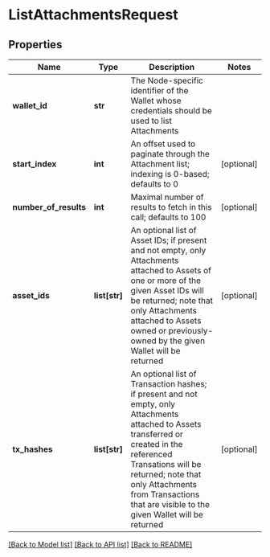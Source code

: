 # ListAttachmentsRequest

## Properties
Name | Type | Description | Notes
------------ | ------------- | ------------- | -------------
**wallet_id** | **str** | The Node-specific identifier of the Wallet whose credentials should be used to list Attachments | 
**start_index** | **int** | An offset used to paginate through the Attachment list; indexing is 0-based; defaults to 0 | [optional] 
**number_of_results** | **int** | Maximal number of results to fetch in this call; defaults to 100 | [optional] 
**asset_ids** | **list[str]** | An optional list of Asset IDs; if present and not empty, only Attachments attached to Assets of one or more of the given Asset IDs will be returned; note that only Attachments attached to Assets owned or previously-owned by the given Wallet will be returned | [optional] 
**tx_hashes** | **list[str]** | An optional list of Transaction hashes; if present and not empty, only Attachments attached to Assets transferred or created in the referenced Transations will be returned; note that only Attachments from Transactions that are visible to the given Wallet will be returned | [optional] 

[[Back to Model list]](../README.md#documentation-for-models) [[Back to API list]](../README.md#documentation-for-api-endpoints) [[Back to README]](../README.md)


